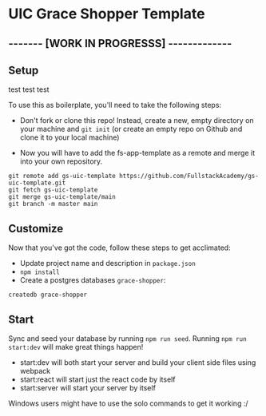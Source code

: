 # UIC Grace Shopper Template

## ------- [WORK IN PROGRESSS] -------------

## Setup

test test test




To use this as boilerplate, you'll need to take the following steps:

- Don't fork or clone this repo! Instead, create a new, empty
  directory on your machine and `git init` (or create an empty repo on
  Github and clone it to your local machine)

- Now you will have to add the fs-app-template as a remote and merge it into your own repository.

```
git remote add gs-uic-template https://github.com/FullstackAcademy/gs-uic-template.git
git fetch gs-uic-template
git merge gs-uic-template/main
git branch -m master main
```

## Customize

Now that you've got the code, follow these steps to get acclimated:

- Update project name and description in `package.json`
- `npm install`
- Create a postgres databases `grace-shopper`:

```
createdb grace-shopper
```

## Start

Sync and seed your database by running `npm run seed`. Running `npm run start:dev` will make great things happen!

- start:dev will both start your server and build your client side files using webpack
- start:react will start just the react code by itself
- start:server will start your server by itself

Windows users might have to use the solo commands to get it working :/
